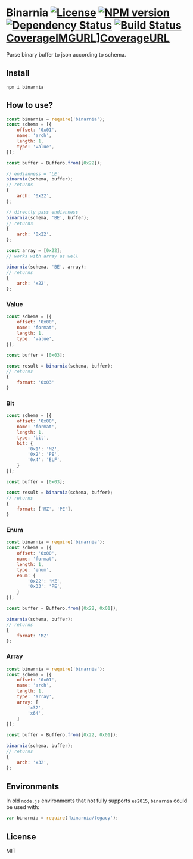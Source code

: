 # Binarnia [![License][LicenseIMGURL]][LicenseURL] [![NPM version][NPMIMGURL]][NPMURL] [![Dependency Status][DependencyStatusIMGURL]][DependencyStatusURL] [![Build Status][BuildStatusIMGURL]][BuildStatusURL] [CoverageIMGURL]][CoverageURL]

Parse binary buffer to json according to schema.

## Install

```
npm i binarnia
```

## How to use?

```js
const binarnia = require('binarnia');
const schema = [{
    offset: '0x01',
    name: 'arch',
    length: 1,
    type: 'value',
}];

const buffer = Buffero.from([0x22]);

// endianness = 'LE'
binarnia(schema, buffer);
// returns
{
    arch: '0x22',
};

// directly pass endianness
binarnia(schema, 'BE', buffer);
// returns
{
    arch: '0x22',
};

const array = [0x22];
// works with array as well

binarnia(schema, 'BE', array);
// returns
{
    arch: 'x22',
};
```

### Value

```js
const schema = [{
    offset: '0x00',
    name: 'format',
    length: 1,
    type: 'value',
}];

const buffer = [0x03];

const result = binarnia(schema, buffer);
// returns
{
    format: '0x03'
}
```

### Bit

```js
const schema = [{
    offset: '0x00',
    name: 'format',
    length: 1,
    type: 'bit',
    bit: {
        '0x1': 'MZ',
        '0x2': 'PE',
        '0x4': 'ELF',
    }
}];

const buffer = [0x03];

const result = binarnia(schema, buffer);
// returns
{
    format: ['MZ', 'PE'],
}
```

### Enum

```js
const binarnia = require('binarnia');
const schema = [{
    offset: '0x00',
    name: 'format',
    length: 1,
    type: 'enum',
    enum: {
        '0x22': 'MZ',
        '0x33': 'PE',
    }
}];

const buffer = Buffero.from([0x22, 0x01]);

binarnia(schema, buffer);
// returns
{
    format: 'MZ'
};
```

### Array

```js
const binarnia = require('binarnia');
const schema = [{
    offset: '0x01',
    name: 'arch',
    length: 1,
    type: 'array',
    array: [
        'x32',
        'x64',
    ]
}];

const buffer = Buffero.from([0x22, 0x01]);

binarnia(schema, buffer);
// returns
{
    arch: 'x32',
};
```

## Environments

In old `node.js` environments that not fully supports `es2015`, `binarnia` could be used with:

```js
var binarnia = require('binarnia/legacy');
```

## License

MIT

[NPMIMGURL]:                https://img.shields.io/npm/v/binarnia.svg?style=flat&longCache=true
[BuildStatusIMGURL]:        https://img.shields.io/travis/coderaiser/binarnia/master.svg?style=flat&longCache=true
[DependencyStatusIMGURL]:   https://img.shields.io/david/coderaiser/binarnia.svg?style=flat&longCache=true
[LicenseIMGURL]:            https://img.shields.io/badge/license-MIT-317BF9.svg?style=flat&longCache=true
[NPMURL]:                   https://npmjs.org/package/binarnia 'npm'
[BuildStatusURL]:           https://travis-ci.org/coderaiser/binarnia  'Build Status'
[DependencyStatusURL]:      https://david-dm.org/coderaiser/binarnia 'Dependency Status'
[LicenseURL]:               https://tldrlegal.com/license/mit-license 'MIT License'

[CoverageURL]:              https://coveralls.io/github/coderaiser/binarnia?branch=master
[CoverageIMGURL]:           https://coveralls.io/repos/coderaiser/binarnia/badge.svg?branch=master&service=github

